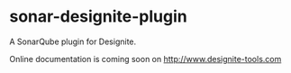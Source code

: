 # sonar-designite-plugin
A SonarQube plugin for Designite. 

Online documentation is coming soon on http://www.designite-tools.com
